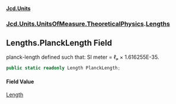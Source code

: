 #### [Jcd.Units](index.md 'index')

### [Jcd.Units.UnitsOfMeasure.TheoreticalPhysics](Jcd.Units.UnitsOfMeasure.TheoreticalPhysics.md 'Jcd.Units.UnitsOfMeasure.TheoreticalPhysics').[Lengths](Lengths.md 'Jcd.Units.UnitsOfMeasure.TheoreticalPhysics.Lengths')

## Lengths.PlanckLength Field

planck-length defined such that: SI meter = ℓₚ × 1.616255E-35.

```csharp
public static readonly Length PlanckLength;
```

#### Field Value

[Length](Length.md 'Jcd.Units.UnitTypes.Length')